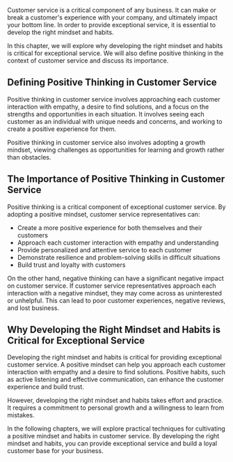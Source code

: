 
Customer service is a critical component of any business. It can make or break a customer's experience with your company, and ultimately impact your bottom line. In order to provide exceptional service, it is essential to develop the right mindset and habits.

In this chapter, we will explore why developing the right mindset and habits is critical for exceptional service. We will also define positive thinking in the context of customer service and discuss its importance.

Defining Positive Thinking in Customer Service
----------------------------------------------

Positive thinking in customer service involves approaching each customer interaction with empathy, a desire to find solutions, and a focus on the strengths and opportunities in each situation. It involves seeing each customer as an individual with unique needs and concerns, and working to create a positive experience for them.

Positive thinking in customer service also involves adopting a growth mindset, viewing challenges as opportunities for learning and growth rather than obstacles.

The Importance of Positive Thinking in Customer Service
-------------------------------------------------------

Positive thinking is a critical component of exceptional customer service. By adopting a positive mindset, customer service representatives can:

* Create a more positive experience for both themselves and their customers
* Approach each customer interaction with empathy and understanding
* Provide personalized and attentive service to each customer
* Demonstrate resilience and problem-solving skills in difficult situations
* Build trust and loyalty with customers

On the other hand, negative thinking can have a significant negative impact on customer service. If customer service representatives approach each interaction with a negative mindset, they may come across as uninterested or unhelpful. This can lead to poor customer experiences, negative reviews, and lost business.

Why Developing the Right Mindset and Habits is Critical for Exceptional Service
-------------------------------------------------------------------------------

Developing the right mindset and habits is critical for providing exceptional customer service. A positive mindset can help you approach each customer interaction with empathy and a desire to find solutions. Positive habits, such as active listening and effective communication, can enhance the customer experience and build trust.

However, developing the right mindset and habits takes effort and practice. It requires a commitment to personal growth and a willingness to learn from mistakes.

In the following chapters, we will explore practical techniques for cultivating a positive mindset and habits in customer service. By developing the right mindset and habits, you can provide exceptional service and build a loyal customer base for your business.
